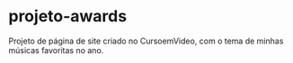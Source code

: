 # projeto-awards
 Projeto de página de site criado no CursoemVideo, com o tema de minhas músicas favoritas no ano.
